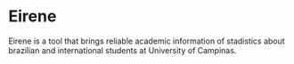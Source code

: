 # Eirene 

Eirene is a tool that brings reliable academic information of stadistics about brazilian and international students at University of Campinas.

